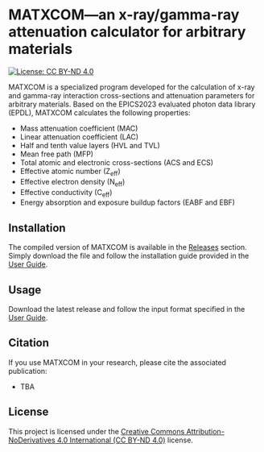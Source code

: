 # MATXCOM—an x-ray/gamma-ray attenuation calculator for arbitrary materials

[![License: CC BY-ND 4.0](https://img.shields.io/badge/License-CC%20BY--ND%204.0-lightgrey.svg)](https://creativecommons.org/licenses/by-nd/4.0/)

MATXCOM is a specialized program developed for the calculation of x-ray and gamma-ray interaction cross-sections and attenuation parameters for arbitrary materials. Based on the EPICS2023 evaluated photon data library (EPDL), MATXCOM calculates the following properties:
- Mass attenuation coefficient (MAC)
- Linear attenuation coefficient (LAC)
- Half and tenth value layers (HVL and TVL)
- Mean free path (MFP)
- Total atomic and electronic cross-sections (ACS and ECS)
- Effective atomic number (Z<sub>eff</sub>)
- Effective electron density (N<sub>eff</sub>)
- Effective conductivity (C<sub>eff</sub>)
- Energy absorption and exposure buildup factors (EABF and EBF)

## Installation
The compiled version of MATXCOM is available in the [Releases](#) section. Simply download the file and follow the installation guide provided in the [User Guide](#).

## Usage
Download the latest release and follow the input format specified in the [User Guide](#).

## Citation
If you use MATXCOM in your research, please cite the associated publication:

- TBA 

[comment]: <Saad Islam, "[MATXCOM—an x-ray/gamma-ray attenuation calculator for arbitrary materials based on EPICS2023 evaluated photon data library](https://www.dummy.com)," *Radiation Physics and Chemistry*, 2024.>

## License
This project is licensed under the [Creative Commons Attribution-NoDerivatives 4.0 International (CC BY-ND 4.0)](https://creativecommons.org/licenses/by-nd/4.0/) license.

